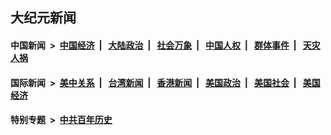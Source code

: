 ## 大纪元新闻

#### 中国新闻 &nbsp;>&nbsp; [中国经济](indexes/ncid283/README.md?10032045) &nbsp;| &nbsp; [大陆政治](indexes/ncid277/README.md?10032045) &nbsp;| &nbsp; [社会万象](indexes/ncid282/README.md?10032045) &nbsp;| &nbsp; [中国人权](indexes/ncid278/README.md?10032045) &nbsp;| &nbsp; [群体事件](indexes/ncid279/README.md?10032045) &nbsp;| &nbsp; [天灾人祸](indexes/ncid280/README.md?10032045)

#### 国际新闻 &nbsp;>&nbsp; [美中关系](indexes/nf1412576/README.md?10032045) &nbsp;| &nbsp; [台湾新闻](indexes/ncid1349361/README.md?10032045) &nbsp;| &nbsp; [香港新闻](indexes/ncid1349362/README.md?10032045) &nbsp;| &nbsp; [美国政治](indexes/ncid1078159/README.md?10032045) &nbsp;| &nbsp; [美国社会](indexes/ncid1078160/README.md?10032045) &nbsp;| &nbsp; [美国经济](indexes/ncid1078158/README.md?10032045)

#### 特别专题 &nbsp;>&nbsp; [中共百年历史](https://github.com/epoch-news/epoch-special/blob/master/README.md?10032045)  
